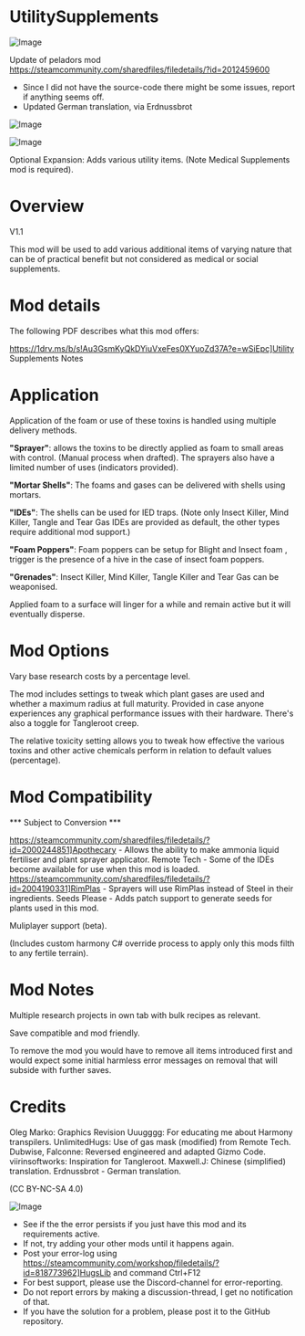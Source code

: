 # UtilitySupplements

![Image](https://i.imgur.com/buuPQel.png)

Update of peladors mod
https://steamcommunity.com/sharedfiles/filedetails/?id=2012459600

- Since I did not have the source-code there might be some issues, report if anything seems off.
- Updated German translation, via Erdnussbrot

![Image](https://i.imgur.com/pufA0kM.png)

	
![Image](https://i.imgur.com/Z4GOv8H.png)


Optional Expansion: Adds various utility items. (Note Medical Supplements mod is required).

# Overview
 V1.1

This mod will be used to add various additional items of varying nature that can be of practical benefit but not considered as medical or social supplements.

# Mod details


The following PDF describes what this mod offers:

https://1drv.ms/b/s!Au3GsmKyQkDYiuVxeFes0XYuoZd37A?e=wSiEpc]Utility Supplements Notes


# Application


Application of the foam or use of these toxins is handled using multiple delivery methods.

**"Sprayer"**: allows the toxins to be directly applied as foam to small areas with control. (Manual process when drafted). The sprayers also have a limited number of uses (indicators provided).

**"Mortar Shells"**: The foams and gases can be delivered with shells using mortars.

**"IDEs"**: The shells can be used for IED traps. (Note only Insect Killer, Mind Killer, Tangle and Tear Gas IDEs are provided as default, the other types require additional mod support.)

**"Foam Poppers"**: Foam poppers can be setup for Blight and Insect foam , trigger is the presence of a hive in the case of insect foam poppers. 

**"Grenades"**: Insect Killer, Mind Killer, Tangle Killer and Tear Gas can be weaponised.

Applied foam to a surface will linger for a while and remain active but it will eventually disperse.


# Mod Options


Vary base research costs by a percentage level.

The mod includes settings to tweak which plant gases are used and whether a maximum radius at full maturity. Provided in case anyone experiences any graphical performance issues with their hardware. There's also a toggle for Tangleroot creep.

The relative toxicity setting allows you to tweak how effective the various toxins and other active chemicals perform in relation to default values (percentage).


# Mod Compatibility
 *** Subject to Conversion ***

https://steamcommunity.com/sharedfiles/filedetails/?id=2000244851]Apothecary - Allows the ability to make ammonia liquid fertiliser and plant sprayer applicator.
Remote Tech - Some of the IDEs become available for use when this mod is loaded.
https://steamcommunity.com/sharedfiles/filedetails/?id=2004190331]RimPlas - Sprayers will use RimPlas instead of Steel in their ingredients.
Seeds Please - Adds patch support to generate seeds for plants used in this mod.

Muliplayer support (beta).

(Includes custom harmony C# override process to apply only this mods filth to any fertile terrain).

# Mod Notes


Multiple research projects in own tab with bulk recipes as relevant.

Save compatible and mod friendly.

To remove the mod you would have to remove all items introduced first and would expect some initial harmless error messages on removal that will subside with further saves.

# Credits


Oleg Marko: Graphics Revision
Uuugggg: For educating me about Harmony transpilers.
UnlimitedHugs: Use of gas mask (modified) from Remote Tech.
Dubwise, Falconne: Reversed engineered and adapted Gizmo Code.
viirinsoftworks: Inspiration for Tangleroot.
Maxwell.J: Chinese (simplified) translation.
Erdnussbrot - German translation.


(CC BY-NC-SA 4.0)


![Image](https://i.imgur.com/PwoNOj4.png)



-  See if the the error persists if you just have this mod and its requirements active.
-  If not, try adding your other mods until it happens again.
-  Post your error-log using https://steamcommunity.com/workshop/filedetails/?id=818773962]HugsLib and command Ctrl+F12
-  For best support, please use the Discord-channel for error-reporting.
-  Do not report errors by making a discussion-thread, I get no notification of that.
-  If you have the solution for a problem, please post it to the GitHub repository.



